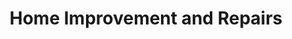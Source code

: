 ---
image: /assets/catering.jpg
title: Home Improvement and Repairs
summary: Various Home Improvement and Repair Services
rank: 4
---